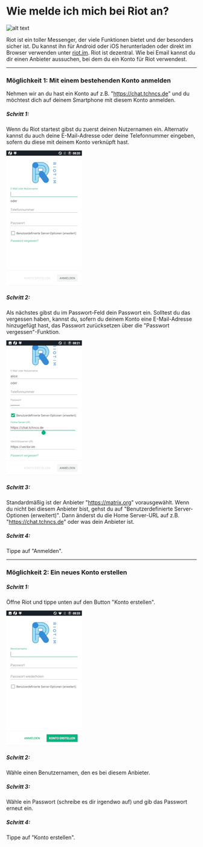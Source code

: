 # Wie melde ich mich bei Riot an?

![alt text](https://about.riot.im/images/home-communication.png)

Riot ist ein toller Messenger, der viele Funktionen bietet und der besonders sicher ist. Du kannst ihn für Android oder iOS herunterladen oder direkt im Browser verwenden unter [riot.im](https://riot.im/). Riot ist dezentral. Wie bei Email kannst du dir einen Anbieter aussuchen, bei dem du ein Konto für Riot verwendest.

---

### Möglichkeit 1: Mit einem bestehenden Konto anmelden
Nehmen wir an du hast ein Konto auf z.B. "https://chat.tchncs.de" und du möchtest dich auf deinem Smartphone mit diesem Konto anmelden.

##### Schritt 1:
Wenn du Riot startest gibst du zuerst deinen Nutzernamen ein. Alternativ kannst du auch deine E-Mail-Adresse oder deine Telefonnummer eingeben, sofern du diese mit deinem Konto verknüpft hast. 

![alt text](/assets/images/riottutorial1.png)

##### Schritt 2:
Als nächstes gibst du im Passwort-Feld dein Passwort ein. Solltest du das vergessen haben, kannst du, sofern du deinem Konto eine E-Mail-Adresse hinzugefügt hast, das Passwort zurücksetzen über die "Passwort vergessen"-Funktion. 

![alt text](/assets/images/riottutorial2.png)

##### Schritt 3:
Standardmäßig ist der Anbieter "https://matrix.org" vorausgewählt. Wenn du nicht bei diesem Anbieter bist, gehst du auf "Benutzerdefinierte Server-Optionen (erweitert)". Dann änderst du die Home Server-URL auf z.B. "https://chat.tchncs.de" oder was dein Anbieter ist.

##### Schritt 4:
Tippe auf "Anmelden".

---

### Möglichkeit 2: Ein neues Konto erstellen

##### Schritt 1:
Öffne Riot und tippe unten auf den Button "Konto erstellen".

![alt text](/assets/images/riottutorial3.png)

##### Schritt 2:
Wähle einen Benutzernamen, den es bei diesem Anbieter.

##### Schritt 3:
Wähle ein Passwort (schreibe es dir irgendwo auf) und gib das Passwort erneut ein.

##### Schritt 4:
Tippe auf "Konto erstellen".
